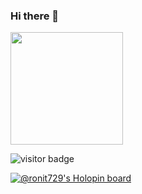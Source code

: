 ### Hi there 👋

<img height="180em" src="https://github-readme-stats.vercel.app/api?username=Ronit72&show_icons=true&hide_border=true&&count_private=true&include_all_commits=true" />

![visitor badge](https://visitor-badge.glitch.me/badge?page_id=jwenjian.visitor-badge&left_color=red&right_color=green) 

[![@ronit729's Holopin board](https://holopin.io/api/user/board?user=ronit729)](https://holopin.io/@ronit729)

<!--
**Ronit72/Ronit72** is a ✨ _special_ ✨ repository because its `README.md` (this file) appears on your GitHub profile.

Here are some ideas to get you started:

- 🔭 I’m currently working on ...
- 🌱 I’m currently learning ...
- 👯 I’m looking to collaborate on ...
- 🤔 I’m looking for help with ...
- 💬 Ask me about ...
- 📫 How to reach me: ...
- 😄 Pronouns: ...
- ⚡ Fun fact: ...
-->
